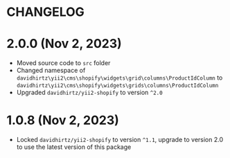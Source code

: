CHANGELOG
============================

# 2.0.0 (Nov 2, 2023)

- Moved source code to `src` folder
- Changed namespace of `davidhirtz\yii2\cms\shopify\widgets\grid\columns\ProductIdColumn` to `davidhirtz\yii2\cms\shopify\widgets\grids\columns\ProductIdColumn`
- Upgraded `davidhirtz/yii2-shopify` to version `^2.0`

# 1.0.8 (Nov 2, 2023)

- Locked `davidhirtz/yii2-shopify` to version `^1.1`, upgrade to version 2.0 to use the latest version of this package